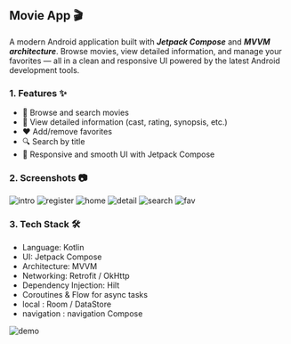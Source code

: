 ## Movie App 🎬
A modern Android application built with ***Jetpack Compose*** and ***MVVM architecture***. Browse movies, view detailed information, and manage your favorites — all in a clean and responsive UI powered by the latest Android development tools.


### 1. Features ✨

* 🎥 Browse and search movies
* 📄 View detailed information (cast, rating, synopsis, etc.)
* ❤️ Add/remove favorites
* 🔍 Search by title
* 📱 Responsive and smooth UI with Jetpack Compose
    


### 2. Screenshots 📷
![intro](screenshots/intro.png)
![register](screenshots/register.png)
![home](screenshots/home.png)
![detail](screenshots/detail.png)
![search](screenshots/search.png)
![fav](screenshots/fav.png)


### 3. Tech Stack 🛠

* Language: Kotlin
* UI: Jetpack Compose
* Architecture: MVVM 
* Networking: Retrofit / OkHttp 
* Dependency Injection: Hilt 
* Coroutines & Flow for async tasks
* local : Room / DataStore
* navigation : navigation Compose

![demo](screenshots/video.gif)


